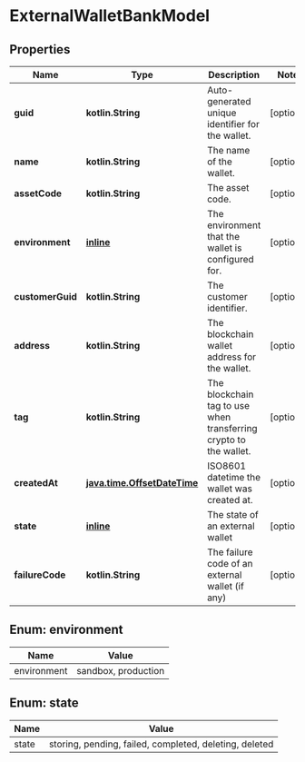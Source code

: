 
# ExternalWalletBankModel

## Properties
Name | Type | Description | Notes
------------ | ------------- | ------------- | -------------
**guid** | **kotlin.String** | Auto-generated unique identifier for the wallet. |  [optional]
**name** | **kotlin.String** | The name of the wallet. |  [optional]
**assetCode** | **kotlin.String** | The asset code. |  [optional]
**environment** | [**inline**](#Environment) | The environment that the wallet is configured for. |  [optional]
**customerGuid** | **kotlin.String** | The customer identifier. |  [optional]
**address** | **kotlin.String** | The blockchain wallet address for the wallet. |  [optional]
**tag** | **kotlin.String** | The blockchain tag to use when transferring crypto to the wallet. |  [optional]
**createdAt** | [**java.time.OffsetDateTime**](java.time.OffsetDateTime.md) | ISO8601 datetime the wallet was created at. |  [optional]
**state** | [**inline**](#State) | The state of an external wallet |  [optional]
**failureCode** | **kotlin.String** | The failure code of an external wallet (if any) |  [optional]


<a name="Environment"></a>
## Enum: environment
Name | Value
---- | -----
environment | sandbox, production


<a name="State"></a>
## Enum: state
Name | Value
---- | -----
state | storing, pending, failed, completed, deleting, deleted



